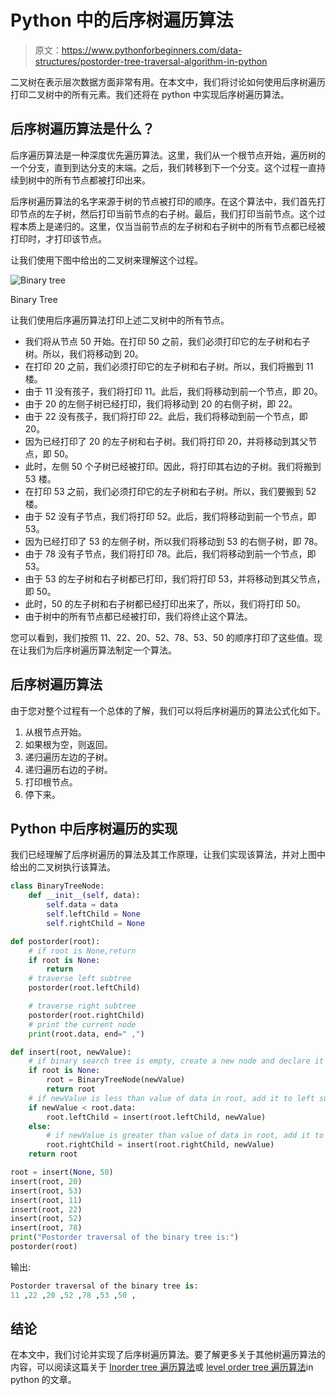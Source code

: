 # Python 中的后序树遍历算法

> 原文：<https://www.pythonforbeginners.com/data-structures/postorder-tree-traversal-algorithm-in-python>

二叉树在表示层次数据方面非常有用。在本文中，我们将讨论如何使用后序树遍历打印二叉树中的所有元素。我们还将在 python 中实现后序树遍历算法。

## 后序树遍历算法是什么？

后序遍历算法是一种深度优先遍历算法。这里，我们从一个根节点开始，遍历树的一个分支，直到到达分支的末端。之后，我们转移到下一个分支。这个过程一直持续到树中的所有节点都被打印出来。

后序树遍历算法的名字来源于树的节点被打印的顺序。在这个算法中，我们首先打印节点的左子树，然后打印当前节点的右子树。最后，我们打印当前节点。这个过程本质上是递归的。这里，仅当当前节点的左子树和右子树中的所有节点都已经被打印时，才打印该节点。

让我们使用下图中给出的二叉树来理解这个过程。

![Binary tree](img/5a1058d8bba73a50f0af39e7ff548969.png)



Binary Tree

让我们使用后序遍历算法打印上述二叉树中的所有节点。

*   我们将从节点 50 开始。在打印 50 之前，我们必须打印它的左子树和右子树。所以，我们将移动到 20。
*   在打印 20 之前，我们必须打印它的左子树和右子树。所以，我们将搬到 11 楼。
*   由于 11 没有孩子，我们将打印 11。此后，我们将移动到前一个节点，即 20。
*   由于 20 的左侧子树已经打印，我们将移动到 20 的右侧子树，即 22。
*   由于 22 没有孩子，我们将打印 22。此后，我们将移动到前一个节点，即 20。
*   因为已经打印了 20 的左子树和右子树。我们将打印 20，并将移动到其父节点，即 50。
*   此时，左侧 50 个子树已经被打印。因此，将打印其右边的子树。我们将搬到 53 楼。
*   在打印 53 之前，我们必须打印它的左子树和右子树。所以，我们要搬到 52 楼。
*   由于 52 没有子节点，我们将打印 52。此后，我们将移动到前一个节点，即 53。
*   因为已经打印了 53 的左侧子树，所以我们将移动到 53 的右侧子树，即 78。
*   由于 78 没有子节点，我们将打印 78。此后，我们将移动到前一个节点，即 53。
*   由于 53 的左子树和右子树都已打印，我们将打印 53，并将移动到其父节点，即 50。
*   此时，50 的左子树和右子树都已经打印出来了，所以，我们将打印 50。
*   由于树中的所有节点都已经被打印，我们将终止这个算法。

您可以看到，我们按照 11、22、20、52、78、53、50 的顺序打印了这些值。现在让我们为后序树遍历算法制定一个算法。

## 后序树遍历算法

由于您对整个过程有一个总体的了解，我们可以将后序树遍历的算法公式化如下。

1.  从根节点开始。
2.  如果根为空，则返回。
3.  递归遍历左边的子树。
4.  递归遍历右边的子树。
5.  打印根节点。
6.  停下来。

## Python 中后序树遍历的实现

我们已经理解了后序树遍历的算法及其工作原理，让我们实现该算法，并对上图中给出的二叉树执行该算法。

```py
class BinaryTreeNode:
    def __init__(self, data):
        self.data = data
        self.leftChild = None
        self.rightChild = None

def postorder(root):
    # if root is None,return
    if root is None:
        return
    # traverse left subtree
    postorder(root.leftChild)

    # traverse right subtree
    postorder(root.rightChild)
    # print the current node
    print(root.data, end=" ,")

def insert(root, newValue):
    # if binary search tree is empty, create a new node and declare it as root
    if root is None:
        root = BinaryTreeNode(newValue)
        return root
    # if newValue is less than value of data in root, add it to left subtree and proceed recursively
    if newValue < root.data:
        root.leftChild = insert(root.leftChild, newValue)
    else:
        # if newValue is greater than value of data in root, add it to right subtree and proceed recursively
        root.rightChild = insert(root.rightChild, newValue)
    return root

root = insert(None, 50)
insert(root, 20)
insert(root, 53)
insert(root, 11)
insert(root, 22)
insert(root, 52)
insert(root, 78)
print("Postorder traversal of the binary tree is:")
postorder(root) 
```

输出:

```py
Postorder traversal of the binary tree is:
11 ,22 ,20 ,52 ,78 ,53 ,50 ,
```

## 结论

在本文中，我们讨论并实现了后序树遍历算法。要了解更多关于其他树遍历算法的内容，可以阅读这篇关于 [Inorder tree 遍历算法](https://www.pythonforbeginners.com/data-structures/in-order-tree-traversal-in-python)或 [level order tree 遍历算法](https://www.pythonforbeginners.com/data-structures/level-order-tree-traversal-in-python)in python 的文章。
